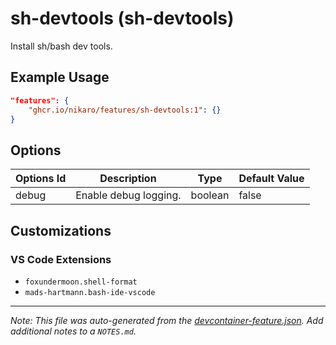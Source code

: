 
# sh-devtools (sh-devtools)

Install sh/bash dev tools.

## Example Usage

```json
"features": {
    "ghcr.io/nikaro/features/sh-devtools:1": {}
}
```

## Options

| Options Id | Description | Type | Default Value |
|-----|-----|-----|-----|
| debug | Enable debug logging. | boolean | false |

## Customizations

### VS Code Extensions

- `foxundermoon.shell-format`
- `mads-hartmann.bash-ide-vscode`



---

_Note: This file was auto-generated from the [devcontainer-feature.json](https://github.com/nikaro/features/blob/main/src/sh-devtools/devcontainer-feature.json).  Add additional notes to a `NOTES.md`._
